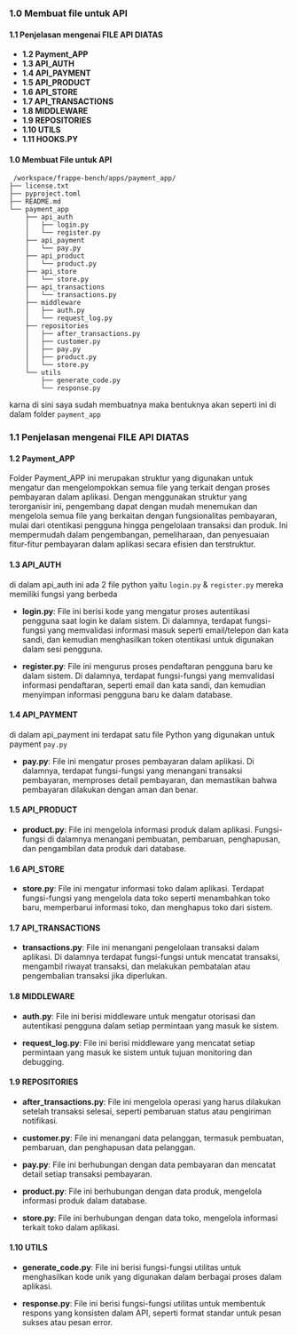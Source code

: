 
### 1.0 Membuat file untuk API

#### 1.1 Penjelasan mengenai FILE API DIATAS
- **1.2 Payment_APP**
- **1.3 API_AUTH**
- **1.4 API_PAYMENT**
- **1.5 API_PRODUCT**
- **1.6 API_STORE**
- **1.7 API_TRANSACTIONS**
- **1.8 MIDDLEWARE**
- **1.9 REPOSITORIES**
- **1.10 UTILS**
- **1.11 HOOKS.PY**


#### 1.0 Membuat File untuk API 

     /workspace/frappe-bench/apps/payment_app/
    ├── license.txt
    ├── pyproject.toml
    ├── README.md
    └── payment_app
        ├── api_auth
        │   ├── login.py
        │   └── register.py
        ├── api_payment
        │   └── pay.py
        ├── api_product
        │   └── product.py
        ├── api_store
        │   └── store.py
        ├── api_transactions
        │   └── transactions.py
        ├── middleware
        │   ├── auth.py
        │   └── request_log.py
        ├── repositories
        │   ├── after_transactions.py
        │   ├── customer.py
        │   ├── pay.py
        │   ├── product.py
        │   └── store.py
        └── utils
            ├── generate_code.py
            └── response.py

karna di sini saya sudah membuatnya maka bentuknya akan seperti ini di dalam folder `payment_app`


### 1.1 Penjelasan mengenai FILE API DIATAS

#### 1.2 Payment_APP
Folder Payment_APP ini merupakan struktur yang digunakan untuk mengatur dan mengelompokkan semua file yang terkait dengan proses pembayaran dalam aplikasi. Dengan menggunakan struktur yang terorganisir ini, pengembang dapat dengan mudah menemukan dan mengelola semua file yang berkaitan dengan fungsionalitas pembayaran, mulai dari otentikasi pengguna hingga pengelolaan transaksi dan produk. Ini mempermudah dalam pengembangan, pemeliharaan, dan penyesuaian fitur-fitur pembayaran dalam aplikasi secara efisien dan terstruktur.


#### 1.3 API_AUTH
di dalam api_auth ini ada 2 file python yaitu `login.py` & `register.py` mereka memiliki fungsi yang berbeda
     
* **login.py**: File ini berisi kode yang mengatur proses autentikasi pengguna saat login ke dalam sistem. Di dalamnya, terdapat 
fungsi-fungsi yang memvalidasi informasi masuk seperti email/telepon dan kata sandi, dan kemudian menghasilkan token otentikasi untuk digunakan dalam sesi pengguna.
     
* **register.py**: File ini mengurus proses pendaftaran pengguna baru ke dalam sistem. Di dalamnya, terdapat fungsi-fungsi yang memvalidasi informasi pendaftaran, seperti email dan kata sandi, dan kemudian menyimpan informasi pengguna baru ke dalam database.

#### 1.4 API_PAYMENT
di dalam api_payment ini terdapat satu file Python yang digunakan untuk payment `pay.py`

* **pay.py**: File ini mengatur proses pembayaran dalam aplikasi. Di dalamnya, terdapat fungsi-fungsi yang menangani transaksi pembayaran, memproses detail pembayaran, dan memastikan bahwa pembayaran dilakukan dengan aman dan benar.

#### 1.5 API_PRODUCT
* **product.py**: File ini mengelola informasi produk dalam aplikasi. Fungsi-fungsi di dalamnya menangani pembuatan, pembaruan, penghapusan, dan pengambilan data produk dari database.


#### 1.6 API_STORE 
* **store.py**: File ini mengatur informasi toko dalam aplikasi. Terdapat fungsi-fungsi yang mengelola data toko seperti menambahkan toko baru, memperbarui informasi toko, dan menghapus toko dari sistem.


#### 1.7 API_TRANSACTIONS
* **transactions.py**: File ini menangani pengelolaan transaksi dalam aplikasi. Di dalamnya terdapat fungsi-fungsi untuk mencatat transaksi, mengambil riwayat transaksi, dan melakukan pembatalan atau pengembalian transaksi jika diperlukan.


#### 1.8 MIDDLEWARE
* **auth.py**: File ini berisi middleware untuk mengatur otorisasi dan autentikasi pengguna dalam setiap permintaan yang masuk ke sistem.

* **request_log.py**: File ini berisi middleware yang mencatat setiap permintaan yang masuk ke sistem untuk tujuan monitoring dan debugging.


#### 1.9 REPOSITORIES
* **after_transactions.py**: File ini mengelola operasi yang harus dilakukan setelah transaksi selesai, seperti pembaruan status atau pengiriman notifikasi.

* **customer.py**: File ini menangani data pelanggan, termasuk pembuatan, pembaruan, dan penghapusan data pelanggan.

* **pay.py**: File ini berhubungan dengan data pembayaran dan mencatat detail setiap transaksi pembayaran.

* **product.py**: File ini berhubungan dengan data produk, mengelola informasi produk dalam database.

* **store.py**: File ini berhubungan dengan data toko, mengelola informasi terkait toko dalam aplikasi.

#### 1.10 UTILS
* **generate_code.py**: File ini berisi fungsi-fungsi utilitas untuk menghasilkan kode unik yang digunakan dalam berbagai proses dalam aplikasi.

* **response.py**: File ini berisi fungsi-fungsi utilitas untuk membentuk respons yang konsisten dalam API, seperti format standar untuk pesan sukses atau pesan error.

